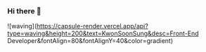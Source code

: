 ### Hi there 👋

![waving](https://capsule-render.vercel.app/api?type=waving&height=200&text=KwonSoonSung&desc=Front-End Developer&fontAlign=80&fontAlignY=40&color=gradient)